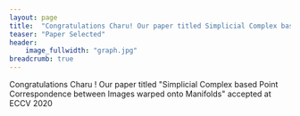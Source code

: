 ```yaml
---
layout: page
title:  "Congratulations Charu! Our paper titled Simplicial Complex based Point Correspondence between Images warped onto Manifolds accepted at ECCV 2020"
teaser: "Paper Selected"
header:
    image_fullwidth: "graph.jpg"
breadcrumb: true
---
```


Congratulations Charu ! Our paper titled "Simplicial Complex based Point Correspondence between Images warped onto Manifolds" accepted at ECCV 2020